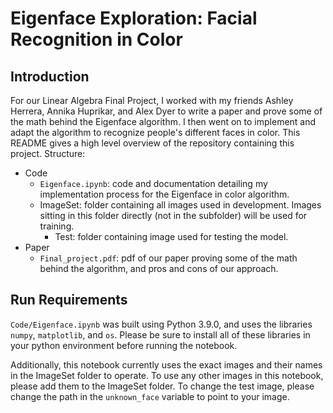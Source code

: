 # Eigenface Exploration: Facial Recognition in Color

## Introduction
For our Linear Algebra Final Project, I worked with my friends Ashley Herrera, Annika Huprikar, and Alex Dyer to write a paper and prove some of the math behind the Eigenface algorithm. I then went on to implement and adapt the algorithm to recognize people's different faces in color. This README gives a high level overview of the repository containing this project. Structure:

- Code
    - ```Eigenface.ipynb```: code and documentation detailing my implementation process for the Eigenface in color algorithm.
    - ImageSet: folder containing all images used in development. Images sitting in this folder directly (not in the subfolder) will be used for training.
        - Test: folder containing image used for testing the model.
- Paper
    - ```Final_project.pdf```: pdf of our paper proving some of the math behind the algorithm, and pros and cons of our approach. 


## Run Requirements
```Code/Eigenface.ipynb``` was built using Python 3.9.0, and uses the libraries ```numpy```, ```matplotlib```, and ```os```. Please be sure to install all of these libraries in your python environment before running the notebook. 

Additionally, this notebook currently uses the exact images and their names in the ImageSet folder to operate. To use any other images in this notebook, please add them to the ImageSet folder. To change the test image, please change the path in the ```unknown_face``` variable to point to your image.



